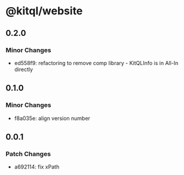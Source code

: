 # @kitql/website

## 0.2.0

### Minor Changes

- ed558f9: refactoring to remove comp library - KitQLInfo is in All-In directly

## 0.1.0

### Minor Changes

- f8a035e: align version number

## 0.0.1

### Patch Changes

- a692114: fix xPath
